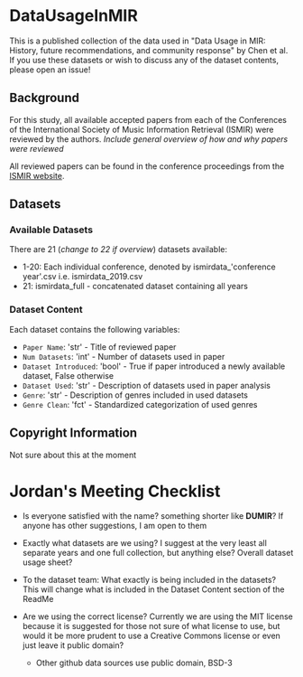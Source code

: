 # DataUsageInMIR
This is a published collection of the data used in "Data Usage in MIR: History, future recommendations, and community response" by Chen et al. If you use these datasets or wish to discuss any of the dataset contents, please open an issue!

## Background
For this study, all available accepted papers from each of the Conferences of the International Society of Music Information Retrieval (ISMIR) were reviewed by the authors. _Include general overview of how and why papers were reviewed_

All reviewed papers can be found in the conference proceedings from the [ISMIR website](http://ismir.net/conferences/).

## Datasets
### Available Datasets
There are 21 (_change to 22 if overview_) datasets available:
- 1-20: Each individual conference, denoted by ismirdata_'conference year'.csv i.e. ismirdata_2019.csv
- 21: ismirdata_full - concatenated dataset containing all years

### Dataset Content
Each dataset contains the following variables:
- `Paper Name`: 'str' - Title of reviewed paper
- `Num Datasets`: 'int' - Number of datasets used in paper
- `Dataset Introduced`: 'bool' - True if paper introduced a newly available dataset, False otherwise
- `Dataset Used`: 'str' - Description of datasets used in paper analysis
- `Genre`: 'str' - Description of genres included in used datasets
- `Genre Clean`: 'fct' - Standardized categorization of used genres

## Copyright Information
Not sure about this at the moment

# Jordan's Meeting Checklist
- Is everyone satisfied with the name? something shorter like __DUMIR__? If anyone has other suggestions, I am open to them

- Exactly what datasets are we using? I suggest at the very least all separate years and one full collection, but anything else? Overall dataset usage sheet?

- To the dataset team: What exactly is being included in the datasets? This will change what is included in the Dataset Content section of the ReadMe

- Are we using the correct license? Currently we are using the MIT license because it is suggested for those not sure of what license to use, but would it be more prudent to use a Creative Commons license or even just leave it public domain?
  - Other github data sources use public domain, BSD-3
